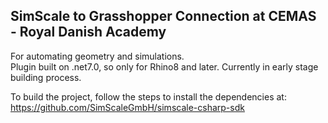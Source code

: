 ## SimScale to Grasshopper Connection at CEMAS - Royal Danish Academy
For automating geometry and simulations. <br/>
Plugin built on .net7.0, so only for Rhino8 and later. Currently in early stage building process. <br/>

To build the project, follow the steps to install the dependencies at: https://github.com/SimScaleGmbH/simscale-csharp-sdk <br/>
